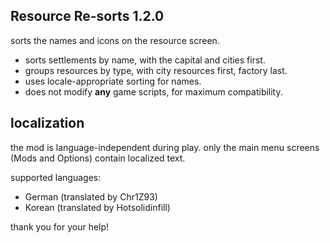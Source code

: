 ## Resource Re-sorts 1.2.0
sorts the names and icons on the resource screen.

- sorts settlements by name, with the capital and cities first.
- groups resources by type, with city resources first, factory last.
- uses locale-appropriate sorting for names.
- does not modify **any** game scripts, for maximum compatibility.

## localization
the mod is language-independent during play.
only the main menu screens (Mods and Options) contain localized text.

supported languages:

- German (translated by Chr1Z93)
- Korean (translated by Hotsolidinfill)

thank you for your help!
